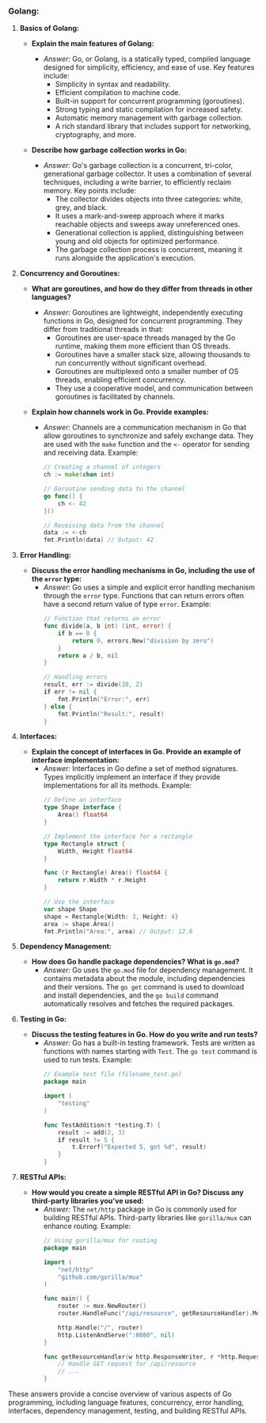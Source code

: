 ### Golang:

1. **Basics of Golang:**
   - **Explain the main features of Golang:**
     - *Answer:* Go, or Golang, is a statically typed, compiled language designed for simplicity, efficiency, and ease of use. Key features include:
       - Simplicity in syntax and readability.
       - Efficient compilation to machine code.
       - Built-in support for concurrent programming (goroutines).
       - Strong typing and static compilation for increased safety.
       - Automatic memory management with garbage collection.
       - A rich standard library that includes support for networking, cryptography, and more.

   - **Describe how garbage collection works in Go:**
     - *Answer:* Go's garbage collection is a concurrent, tri-color, generational garbage collector. It uses a combination of several techniques, including a write barrier, to efficiently reclaim memory. Key points include:
       - The collector divides objects into three categories: white, grey, and black.
       - It uses a mark-and-sweep approach where it marks reachable objects and sweeps away unreferenced ones.
       - Generational collection is applied, distinguishing between young and old objects for optimized performance.
       - The garbage collection process is concurrent, meaning it runs alongside the application's execution.

2. **Concurrency and Goroutines:**
   - **What are goroutines, and how do they differ from threads in other languages?**
     - *Answer:* Goroutines are lightweight, independently executing functions in Go, designed for concurrent programming. They differ from traditional threads in that:
       - Goroutines are user-space threads managed by the Go runtime, making them more efficient than OS threads.
       - Goroutines have a smaller stack size, allowing thousands to run concurrently without significant overhead.
       - Goroutines are multiplexed onto a smaller number of OS threads, enabling efficient concurrency.
       - They use a cooperative model, and communication between goroutines is facilitated by channels.

   - **Explain how channels work in Go. Provide examples:**
     - *Answer:* Channels are a communication mechanism in Go that allow goroutines to synchronize and safely exchange data. They are used with the `make` function and the `<-` operator for sending and receiving data. Example:
       ```go
       // Creating a channel of integers
       ch := make(chan int)

       // Goroutine sending data to the channel
       go func() {
           ch <- 42
       }()

       // Receiving data from the channel
       data := <-ch
       fmt.Println(data) // Output: 42
       ```

3. **Error Handling:**
   - **Discuss the error handling mechanisms in Go, including the use of the `error` type:**
     - *Answer:* Go uses a simple and explicit error handling mechanism through the `error` type. Functions that can return errors often have a second return value of type `error`. Example:
       ```go
       // Function that returns an error
       func divide(a, b int) (int, error) {
           if b == 0 {
               return 0, errors.New("division by zero")
           }
           return a / b, nil
       }

       // Handling errors
       result, err := divide(10, 2)
       if err != nil {
           fmt.Println("Error:", err)
       } else {
           fmt.Println("Result:", result)
       }
       ```

4. **Interfaces:**
   - **Explain the concept of interfaces in Go. Provide an example of interface implementation:**
     - *Answer:* Interfaces in Go define a set of method signatures. Types implicitly implement an interface if they provide implementations for all its methods. Example:
       ```go
       // Define an interface
       type Shape interface {
           Area() float64
       }

       // Implement the interface for a rectangle
       type Rectangle struct {
           Width, Height float64
       }

       func (r Rectangle) Area() float64 {
           return r.Width * r.Height
       }

       // Use the interface
       var shape Shape
       shape = Rectangle{Width: 3, Height: 4}
       area := shape.Area()
       fmt.Println("Area:", area) // Output: 12.0
       ```

5. **Dependency Management:**
   - **How does Go handle package dependencies? What is `go.mod`?**
     - *Answer:* Go uses the `go.mod` file for dependency management. It contains metadata about the module, including dependencies and their versions. The `go get` command is used to download and install dependencies, and the `go build` command automatically resolves and fetches the required packages.

6. **Testing in Go:**
   - **Discuss the testing features in Go. How do you write and run tests?**
     - *Answer:* Go has a built-in testing framework. Tests are written as functions with names starting with `Test`. The `go test` command is used to run tests. Example:
       ```go
       // Example test file (filename_test.go)
       package main

       import (
           "testing"
       )

       func TestAddition(t *testing.T) {
           result := add(2, 3)
           if result != 5 {
               t.Errorf("Expected 5, got %d", result)
           }
       }
       ```

7. **RESTful APIs:**
   - **How would you create a simple RESTful API in Go? Discuss any third-party libraries you've used:**
     - *Answer:* The `net/http` package in Go is commonly used for building RESTful APIs. Third-party libraries like `gorilla/mux` can enhance routing. Example:
       ```go
       // Using gorilla/mux for routing
       package main

       import (
           "net/http"
           "github.com/gorilla/mux"
       )

       func main() {
           router := mux.NewRouter()
           router.HandleFunc("/api/resource", getResourceHandler).Methods("GET")

           http.Handle("/", router)
           http.ListenAndServe(":8080", nil)
       }

       func getResourceHandler(w http.ResponseWriter, r *http.Request) {
           // Handle GET request for /api/resource
           // ...
       }
       ```

These answers provide a concise overview of various aspects of Go programming, including language features, concurrency, error handling, interfaces, dependency management, testing, and building RESTful APIs.